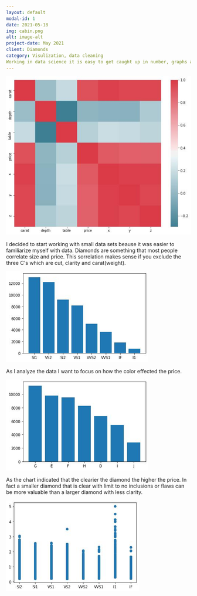 ```yaml
---
layout: default
modal-id: 1
date: 2021-05-18
img: cabin.png
alt: image-alt
project-date: May 2021
client: Diamonds
category: Visulization, data cleaning
Working in data science it is easy to get caught up in number, graphs and other visualization tools.  It is east to forget that understanding what you are looking at and why one set of data is more valuable than other.  It is also important to understand what the data is not telling you.m.
---
```

![image](/img/portfolio/img_73.jpg)
 

I decided to start working with small data sets beause it was easier to familiarize myself with data.  Diamonds are something that most people correlate size and price.  This sorrelation makes sense if you exclude the three C's which are cut, clarity and carat(weight). 

![Clarity Diamonds](/img/portfolio/img_79.jpg) 

As I analyze the data I want to focus on how the color effected the price.

![Price Diamonds](/img/portfolio/img_82.jpg)

As the chart indicated that the clearier the diamond the higher the price.  In fact a smaller diamond that is clear with limit to no inclusions or flaws can be more valuable than a larger diamond with less clarity.

![Compare Diamonds](/img/portfolio/img_76.jpg)
